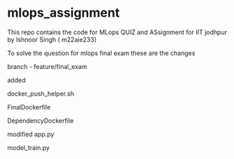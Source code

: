 # mlops_assignment

This repo contains the code for MLops QUIZ and ASsignment for IIT jodhpur by Ishnoor Singh ( m22aie233)


To solve the question for mlops final exam these are the changes

branch - feature/final_exam


added 

docker_push_helper.sh

FinalDockerfile

DependencyDockerfile


modified 
app.py

model_train.py

